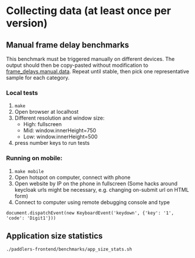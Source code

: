 # Collecting data (at least once per version)

## Manual frame delay benchmarks
This benchmark must be triggered manually on different devices.
The output should then be copy-pasted  without modification to [frame_delays.manual.data](./frame_delays.manual.data).
Repeat until stable, then pick one representative sample for each category.
### Local tests
 1) `make`
 2) Open browser at localhost
 3) Different resolution and window size:
    * High: fullscreen
    * Mid: window.innerHeight=750
    * Low: window.innerHeight=500
 4) press number keys to run tests

### Running on mobile:
 1) `make mobile`
 2) Open hotspot on computer, connect with phone
 3) Open website by IP on the phone in fullscreen (Some hacks around keycloak urls might be necessary, e.g. changing on-submit url on HTML form)
 4) Connect to computer using remote debugging console and type 
```
document.dispatchEvent(new KeyboardEvent('keydown', {'key': '1', 'code': 'Digit1'}))
```

## Application size statistics
```
./paddlers-frontend/benchmarks/app_size_stats.sh
```